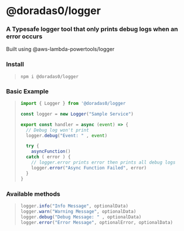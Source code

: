 # @doradas0/logger

### A Typesafe logger tool that only prints debug logs when an error occurs

Built using @aws-lambda-powertools/logger

### Install

> `npm i @doradas0/logger`

### Basic Example

> ```typescript
> import { Logger } from '@doradas0/logger
>
> const logger = new Logger("Sample Service")
>
> export const handler = async (event) => {
>   // Debug log won't print
>   logger.debug("Event: " , event)
>
>   try {
>     asyncFunction()
>   catch ( error ) {
>     // logger.error prints error then prints all debug logs
>     logger.error("Async Function Failed", error)
>   }
> }
> ```

### Available methods

> ```typescript
> logger.info("Info Message", optionalData)
> logger.warn("Warning Message", optionalData)
> logger.debug("Debug Message: " , optionalData)
> logger.error("Error Message", optionalError, optionalData)
> ```
